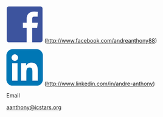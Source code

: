 ![FB](/fb.png) (http://www.facebook.com/andreanthony88)

![LI](/li.png) (http://www.linkedin.com/in/andre-anthony)

Email

aanthony@icstars.org
